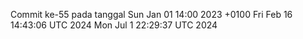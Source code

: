 Commit ke-55 pada tanggal Sun Jan 01 14:00 2023 +0100
Fri Feb 16 14:43:06 UTC 2024
Mon Jul  1 22:29:37 UTC 2024
